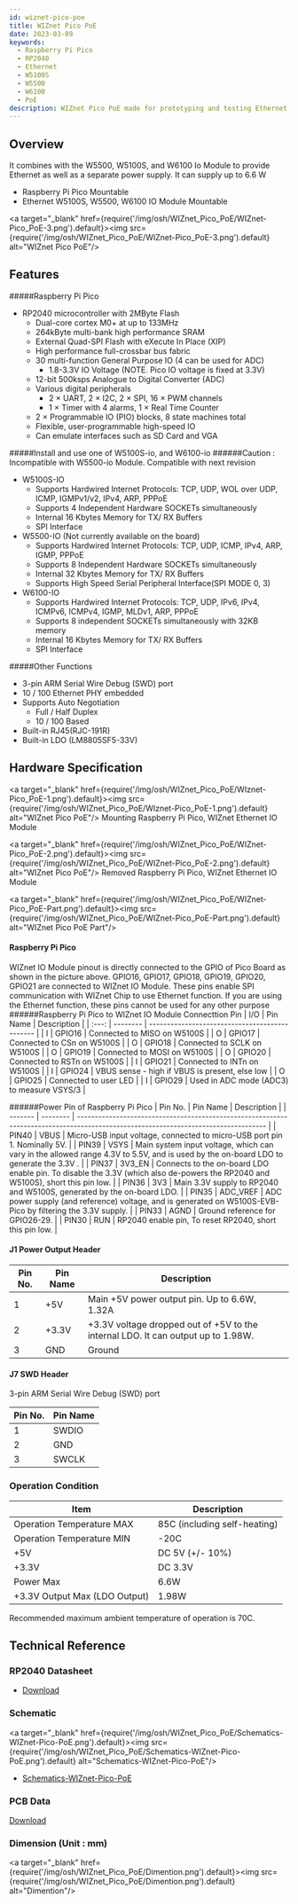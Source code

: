```yaml
---
id: wiznet-pico-poe
title: WIZnet Pico PoE
date: 2023-03-09
keywords:
  - Raspberry Pi Pico
  - RP2040
  - Ethernet
  - W5100S
  - W5500
  - W6100
  - PoE
description: WIZnet Pico PoE made for prototyping and testing Ethernet capabilities on Pico
---
```


## Overview

It combines with the W5500, W5100S, and W6100 Io Module to provide Ethernet as well as a separate power supply. It can supply up to 6.6 W 

- Raspberry Pi Pico Mountable
- Ethernet W5100S, W5500, W6100 IO Module Mountable


<a target="_blank" href={require('/img/osh/WIZnet_Pico_PoE/WIZnet-Pico_PoE-3.png').default}><img src={require('/img/osh/WIZnet_Pico_PoE/WIZnet-Pico_PoE-3.png').default} alt="WIZnet Pico PoE"/></a>


## Features
#####Raspberry Pi Pico
- RP2040 microcontroller with 2MByte Flash
  - Dual-core cortex M0+ at up to 133MHz
  - 264kByte multi-bank high performance SRAM
  - External Quad-SPI Flash with eXecute In Place (XIP)
  - High performance full-crossbar bus fabric  
  - 30 multi-function General Purpose IO (4 can be used for ADC)
    - 1.8-3.3V IO Voltage (NOTE. Pico IO voltage is fixed at 3.3V)
  - 12-bit 500ksps Analogue to Digital Converter (ADC)
  - Various digital peripherals
    - 2 × UART, 2 × I2C, 2 × SPI, 16 × PWM channels
    - 1 × Timer with 4 alarms, 1 × Real Time Counter
  - 2 × Programmable IO (PIO) blocks, 8 state machines total
  - Flexible, user-programmable high-speed IO
  - Can emulate interfaces such as SD Card and VGA
 
#####Install and use one of W5100S-io, and W6100-io
######Caution : Incompatible with W5500-io Module. Compatible with next revision

- W5100S-IO
  - Supports Hardwired Internet Protocols: TCP, UDP, WOL over UDP, ICMP, IGMPv1/v2, IPv4, ARP, PPPoE
  - Supports 4 Independent Hardware SOCKETs simultaneously
  - Internal 16 Kbytes Memory for TX/ RX Buffers
  - SPI Interface
- W5500-IO (Not currently available on the board)
  - Supports Hardwired Internet Protocols: TCP, UDP, ICMP, IPv4, ARP, IGMP, PPPoE
  - Supports 8 Independent Hardware SOCKETs simultaneously
  - Internal 32 Kbytes Memory for TX/ RX Buffers
  - Supports High Speed Serial Peripheral Interface(SPI MODE 0, 3)
- W6100-IO
  - Supports Hardwired Internet Protocols: TCP, UDP, IPv6, IPv4, ICMPv6, ICMPv4, IGMP, MLDv1, ARP, PPPoE
  - Supports 8 independent SOCKETs simultaneously with 32KB memory
  - Internal 16 Kbytes Memory for TX/ RX Buffers
  - SPI Interface

#####Other Functions
- 3-pin ARM Serial Wire Debug (SWD) port
- 10 / 100 Ethernet PHY embedded
- Supports Auto Negotiation
  - Full / Half Duplex
  - 10 / 100 Based
- Built-in RJ45(RJC-191R)
- Built-in LDO (LM8805SF5-33V)

## Hardware Specification

<a target="_blank" href={require('/img/osh/WIZnet_Pico_PoE/WIznet-Pico_PoE-1.png').default}><img src={require('/img/osh/WIZnet_Pico_PoE/WIznet-Pico_PoE-1.png').default} alt="WIZnet Pico PoE"/></a>
Mounting Raspberry Pi Pico, WIZnet Ethernet IO Module

<a target="_blank" href={require('/img/osh/WIZnet_Pico_PoE/WIZnet-Pico_PoE-2.png').default}><img src={require('/img/osh/WIZnet_Pico_PoE/WIZnet-Pico_PoE-2.png').default} alt="WIZnet Pico PoE"/></a>
Removed Raspberry Pi Pico, WIZnet Ethernet IO Module

<a target="_blank" href={require('/img/osh/WIZnet_Pico_PoE/WIZnet-Pico_PoE-Part.png').default}><img src={require('/img/osh/WIZnet_Pico_PoE/WIZnet-Pico_PoE-Part.png').default} alt="WIZnet Pico PoE Part"/></a>
#### Raspberry Pi Pico

WIZnet IO Module pinout is directly connected to the GPIO of Pico Board as shown in the picture above.  GPIO16, GPIO17, GPIO18, GPIO19, GPIO20, GPIO21 are connected to WIZnet IO Module. These pins enable SPI communication with WIZnet Chip to use Ethernet function. If you are using the Ethernet function, these pins cannot be used for any other purpose
######Raspberry Pi Pico to WIZnet IO Module Connecttion Pin
|  I/O  | Pin Name | Description                                    |
| :---: | -------- | ---------------------------------------------- |
|   I   | GPIO16   | Connected to MISO on W5100S                    |
|   O   | GPIO17   | Connected to CSn on W5100S                     |
|   O   | GPIO18   | Connected to SCLK on W5100S                    |
|   O   | GPIO19   | Connected to MOSI on W5100S                    |
|   O   | GPIO20   | Connected to RSTn on W5100S                    |
|   I   | GPIO21   | Connected to INTn on W5100S                    |
|   I   | GPIO24   | VBUS sense - high if VBUS is present, else low |
|   O   | GPIO25   | Connected to user LED                          |
|   I   | GPIO29   | Used in ADC mode (ADC3) to measure VSYS/3      |

######Power Pin of Raspberry Pi Pico
| Pin No. | Pin Name | Description                                                                                                                         |
| ------- | -------- | ----------------------------------------------------------------------------------------------------------------------------------- |
| PIN40   | VBUS     | Micro-USB input voltage, connected to micro-USB port pin 1. Nominally 5V.                                                           |
| PIN39   | VSYS     | Main system input voltage, which can vary in the allowed range 4.3V to 5.5V, and is used by the on-board LDO to generate the 3.3V . |
| PIN37   | 3V3_EN   | Connects to the on-board LDO enable pin. To disable the 3.3V (which also de-powers the RP2040 and W5100S), short this pin low.      |
| PIN36   | 3V3      | Main 3.3V supply to RP2040  and W5100S, generated by the on-board LDO.                                                              |
| PIN35   | ADC_VREF | ADC power supply (and reference) voltage, and is generated on W5100S-EVB-Pico by filtering the 3.3V supply.                         |
| PIN33   | AGND     | Ground reference for GPIO26-29.                                                                                                     |
| PIN30   | RUN      | RP2040 enable pin, To reset RP2040, short this pin low.                                                                             |

#### J1 Power Output Header

| Pin No. | Pin Name | Description                                                                      |
| ------- | -------- | -------------------------------------------------------------------------------- |
| 1       | +5V      | Main +5V power output pin. Up to 6.6W, 1.32A                                     |
| 2       | +3.3V    | +3.3V voltage dropped out of +5V to the internal LDO. It can output up to 1.98W. |
| 3       | GND      | Ground                                                                           |

#### J7 SWD Header
3-pin ARM Serial Wire Debug (SWD) port

| Pin No. | Pin Name |
| ------- | -------- |
| 1       | SWDIO    |
| 2       | GND      |
| 3       | SWCLK    |

### Operation Condition

| Item                          | Description                  |
| ----------------------------- | ---------------------------- |
| Operation Temperature MAX     | 85C (including self-heating) |
| Operation Temperature MIN     | -20C                         |
| +5V                           | DC 5V (+/- 10%)              |
| +3.3V                         | DC 3.3V                      |
| Power Max                     | 6.6W                         |
| +3.3V Output Max (LDO Output) | 1.98W                        |

Recommended maximum ambient temperature of operation is 70C.

<!--
## Electrical Specification

### Power Consumption

TBA
-->

## Technical Reference

### RP2040 Datasheet

- [Download](https://datasheets.raspberrypi.org/rp2040/rp2040-datasheet.pdf)


### Schematic

<a target="_blank" href={require('/img/osh/WIZnet_Pico_PoE/Schematics-WIZnet-Pico-PoE.png').default}><img src={require('/img/osh/WIZnet_Pico_PoE/Schematics-WIZnet-Pico-PoE.png').default} alt="Schematics-WIZnet-Pico-PoE"/></a>
- <a href="/img/osh/WIZnet_Pico_PoE/Schematics-WIZnet-Pico-PoE.PDF" target="_blank">Schematics-WIZnet-Pico-PoE</a>

### PCB Data

<a href="/img/products/wiznet-pico-poe/WIZnet-Pico-PoE.Zip" target="_blank">Download</a>

### Dimension (Unit : mm)

<a target="_blank" href={require('/img/osh/WIZnet_Pico_PoE/Dimention.png').default}><img src={require('/img/osh/WIZnet_Pico_PoE/Dimention.png').default} alt="Dimention"/></a>



